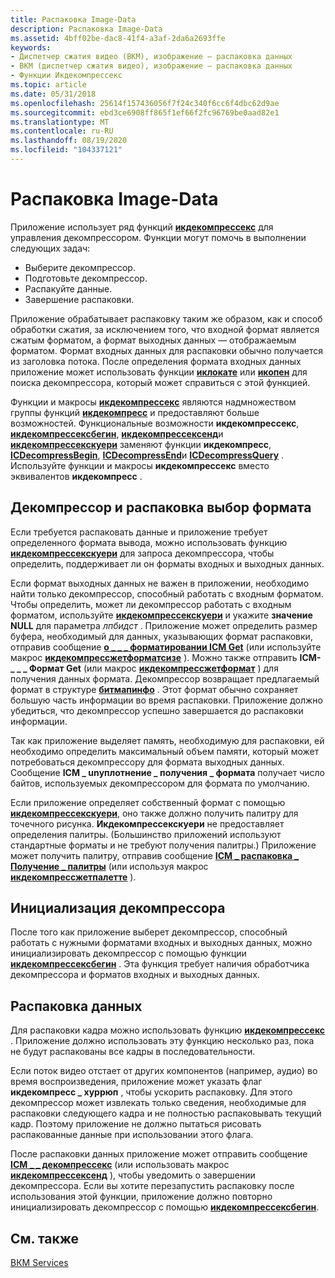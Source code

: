 ```yaml
---
title: Распаковка Image-Data
description: Распаковка Image-Data
ms.assetid: 4bff02be-dac8-41f4-a3af-2da6a2693ffe
keywords:
- Диспетчер сжатия видео (ВКМ), изображение — распаковка данных
- ВКМ (диспетчер сжатия видео), изображение — распаковка данных
- Функции Икдекомпрессекс
ms.topic: article
ms.date: 05/31/2018
ms.openlocfilehash: 25614f157436056f7f24c340f6cc6f4dbc62d9ae
ms.sourcegitcommit: ebd3ce6908ff865f1ef66f2fc96769be0aad82e1
ms.translationtype: MT
ms.contentlocale: ru-RU
ms.lasthandoff: 08/19/2020
ms.locfileid: "104337121"
---
```

# <a name="image-data-decompression"></a>Распаковка Image-Data

Приложение использует ряд функций [**икдекомпрессекс**](/windows/desktop/api/Vfw/nf-vfw-icdecompressex) для управления декомпрессором. Функции могут помочь в выполнении следующих задач:

-   Выберите декомпрессор.
-   Подготовьте декомпрессор.
-   Распакуйте данные.
-   Завершение распаковки.

Приложение обрабатывает распаковку таким же образом, как и способ обработки сжатия, за исключением того, что входной формат является сжатым форматом, а формат выходных данных — отображаемым форматом. Формат входных данных для распаковки обычно получается из заголовка потока. После определения формата входных данных приложение может использовать функции [**иклокате**](/windows/desktop/api/Vfw/nf-vfw-iclocate) или [**икопен**](/windows/desktop/api/Vfw/nf-vfw-icopen) для поиска декомпрессора, который может справиться с этой функцией.

Функции и макросы [**икдекомпрессекс**](/windows/desktop/api/Vfw/nf-vfw-icdecompressex) являются надмножеством группы функций [**икдекомпресс**](/windows/desktop/api/Vfw/nf-vfw-icdecompress) и предоставляют больше возможностей. Функциональные возможности **икдекомпрессекс**, [**икдекомпрессексбегин**](/windows/desktop/api/Vfw/nf-vfw-icdecompressexbegin), [**икдекомпрессексенд**](/windows/desktop/api/Vfw/nf-vfw-icdecompressexend)и [**икдекомпрессекскуери**](/windows/desktop/api/Vfw/nf-vfw-icdecompressexquery) заменяют функции **икдекомпресс**, [**ICDecompressBegin**](/windows/desktop/api/Vfw/nf-vfw-icdecompressbegin), [**ICDecompressEnd**](/windows/desktop/api/Vfw/nf-vfw-icdecompressend)и [**ICDecompressQuery**](/windows/desktop/api/Vfw/nf-vfw-icdecompressquery) . Используйте функции и макросы **икдекомпрессекс** вместо эквивалентов **икдекомпресс** .

## <a name="decompressor-and-decompression-format-selection"></a>Декомпрессор и распаковка выбор формата

Если требуется распаковать данные и приложение требует определенного формата вывода, можно использовать функцию [**икдекомпрессекскуери**](/windows/desktop/api/Vfw/nf-vfw-icdecompressexquery) для запроса декомпрессора, чтобы определить, поддерживает ли он форматы входных и выходных данных.

Если формат выходных данных не важен в приложении, необходимо найти только декомпрессор, способный работать с входным форматом. Чтобы определить, может ли декомпрессор работать с входным форматом, используйте [**икдекомпрессекскуери**](/windows/desktop/api/Vfw/nf-vfw-icdecompressexquery) и укажите **значение NULL** для параметра *лпбидст* . Приложение может определить размер буфера, необходимый для данных, указывающих формат распаковки, отправив сообщение [**о \_ \_ \_ форматировании ICM Get**](icm-decompress-get-format.md) (или используйте макрос [**икдекомпрессжетформатсизе**](/windows/desktop/api/Vfw/nf-vfw-icdecompressgetformatsize) ). Можно также отправить **ICM- \_ \_ \_ Формат Get** (или макрос [**икдекомпрессжетформат**](/windows/desktop/api/Vfw/nf-vfw-icdecompressgetformat) ) для получения данных формата. Декомпрессор возвращает предлагаемый формат в структуре [**битмапинфо**](/windows/win32/api/wingdi/ns-wingdi-bitmapinfo) . Этот формат обычно сохраняет большую часть информации во время распаковки. Приложение должно убедиться, что декомпрессор успешно завершается до распаковки информации.

Так как приложение выделяет память, необходимую для распаковки, ей необходимо определить максимальный объем памяти, который может потребоваться декомпрессору для формата выходных данных. Сообщение **ICM \_ unуплотнение \_ получения \_ формата** получает число байтов, используемых декомпрессором для формата по умолчанию.

Если приложение определяет собственный формат с помощью [**икдекомпрессекскуери**](/windows/desktop/api/Vfw/nf-vfw-icdecompressexquery), оно также должно получить палитру для точечного рисунка. **Икдекомпрессекскуери** не предоставляет определения палитры. (Большинство приложений используют стандартные форматы и не требуют получения палитры.) Приложение может получить палитру, отправив сообщение [**ICM \_ распаковка \_ Получение \_ палитры**](icm-decompress-get-palette.md) (или используя макрос [**икдекомпрессжетпалетте**](/windows/desktop/api/Vfw/nf-vfw-icdecompressgetpalette) ).

## <a name="decompressor-initialization"></a>Инициализация декомпрессора

После того как приложение выберет декомпрессор, способный работать с нужными форматами входных и выходных данных, можно инициализировать декомпрессор с помощью функции [**икдекомпрессексбегин**](/windows/desktop/api/Vfw/nf-vfw-icdecompressexbegin) . Эта функция требует наличия обработчика декомпрессора и форматов входных и выходных данных.

## <a name="data-decompression"></a>Распаковка данных

Для распаковки кадра можно использовать функцию [**икдекомпрессекс**](/windows/desktop/api/Vfw/nf-vfw-icdecompressex) . Приложение должно использовать эту функцию несколько раз, пока не будут распакованы все кадры в последовательности.

Если поток видео отстает от других компонентов (например, аудио) во время воспроизведения, приложение может указать флаг **икдекомпресс \_ хуррюп** , чтобы ускорить распаковку. Для этого декомпрессор может извлекать только сведения, необходимые для распаковки следующего кадра и не полностью распаковывать текущий кадр. Поэтому приложение не должно пытаться рисовать распакованные данные при использовании этого флага.

После распаковки данных приложение может отправить сообщение [**ICM \_ \_ декомпрессекс**](icm-decompressex-end.md) (или использовать макрос [**икдекомпрессексенд**](/windows/desktop/api/Vfw/nf-vfw-icdecompressexend) ), чтобы уведомить о завершении декомпрессора. Если вы хотите перезапустить распаковку после использования этой функции, приложение должно повторно инициализировать декомпрессор с помощью [**икдекомпрессексбегин**](/windows/desktop/api/Vfw/nf-vfw-icdecompressexbegin).

## <a name="related-topics"></a>См. также

<dl> <dt>

[ВКМ Services](vcm-services.md)
</dt> </dl>

 

 